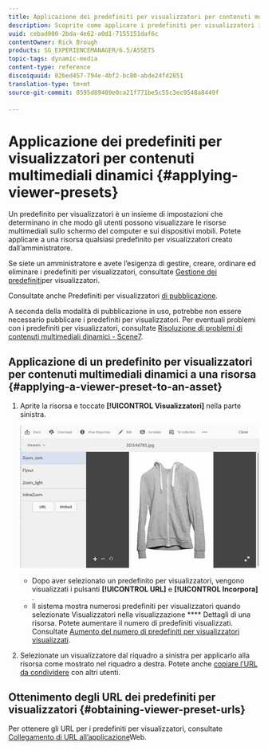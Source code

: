 ```yaml
---
title: Applicazione dei predefiniti per visualizzatori per contenuti multimediali dinamici
description: Scoprite come applicare i predefiniti per visualizzatori in Contenuti multimediali dinamici
uuid: cebad000-2bda-4e62-a0d1-7155151daf6c
contentOwner: Rick Brough
products: SG_EXPERIENCEMANAGER/6.5/ASSETS
topic-tags: dynamic-media
content-type: reference
discoiquuid: 82bed457-794e-4bf2-bc80-abde24fd2851
translation-type: tm+mt
source-git-commit: 0595d89409e0ca21f771be5c55c3ec9548a8449f

---
```



# Applicazione dei predefiniti per visualizzatori per contenuti multimediali dinamici {#applying-viewer-presets}

Un predefinito per visualizzatori è un insieme di impostazioni che determinano in che modo gli utenti possono visualizzare le risorse multimediali sullo schermo del computer e sui dispositivi mobili. Potete applicare a una risorsa qualsiasi predefinito per visualizzatori creato dall’amministratore.

Se siete un amministratore e avete l’esigenza di gestire, creare, ordinare ed eliminare i predefiniti per visualizzatori, consultate [Gestione dei predefiniti](managing-viewer-presets.md)per visualizzatori.

Consultate anche Predefiniti per visualizzatori [di pubblicazione](managing-viewer-presets.md#publishing-viewer-presets).

A seconda della modalità di pubblicazione in uso, potrebbe non essere necessario pubblicare i predefiniti per visualizzatori.
Per eventuali problemi con i predefiniti per visualizzatori, consultate [Risoluzione di problemi di contenuti multimediali dinamici - Scene7](troubleshoot-dms7.md#viewers).

## Applicazione di un predefinito per visualizzatori per contenuti multimediali dinamici a una risorsa {#applying-a-viewer-preset-to-an-asset}

1. Aprite la risorsa e toccate **[!UICONTROL Visualizzatori]** nella parte sinistra.

   ![chlimage_1-104](assets/chlimage_1-104.png)

   * Dopo aver selezionato un predefinito per visualizzatori, vengono visualizzati i pulsanti **[!UICONTROL URL]** e **[!UICONTROL Incorpora]** .
   * Il sistema mostra numerosi predefiniti per visualizzatori quando selezionate Visualizzatori nella visualizzazione **** Dettagli di una risorsa. Potete aumentare il numero di predefiniti visualizzati. Consultate [Aumento del numero di predefiniti per visualizzatori visualizzati](managing-viewer-presets.md).

1. Selezionate un visualizzatore dal riquadro a sinistra per applicarlo alla risorsa come mostrato nel riquadro a destra. Potete anche [copiare l’URL da condividere](linking-urls-to-yourwebapplication.md) con altri utenti.

## Ottenimento degli URL dei predefiniti per visualizzatori {#obtaining-viewer-preset-urls}

Per ottenere gli URL per i predefiniti per visualizzatori, consultate [Collegamento di URL all’applicazione](linking-urls-to-yourwebapplication.md)Web.

